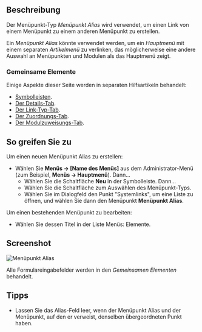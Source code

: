 <!-- Filename: Help4.x:Menu_Item:_Alias / Display title: Menüpunkt Alias -->

## Beschreibung

Der Menüpunkt-Typ *Menüpunkt Alias* wird verwendet, um einen Link von einem Menüpunkt zu einem anderen Menüpunkt zu erstellen.

Ein *Menüpunkt Alias* könnte verwendet werden, um ein *Hauptmenü* mit einem separaten *Artikelmenü* zu verlinken, das möglicherweise eine andere Auswahl an Menüpunkten und Modulen als das Hauptmenü zeigt.

### Gemeinsame Elemente

Einige Aspekte dieser Seite werden in separaten Hilfsartikeln behandelt:

* [Symbolleisten](jdocmanual?article=help/common-elements/toolbars).
* [Der Details-Tab](jdocmanual?article=help/menu-items-common/menu-item-details).
* [Der Link-Typ-Tab](jdocmanual?article=help/menu-items-common/menu-item-link-type).
* [Der Zuordnungs-Tab](jdocmanual?article=help/common-elements/edit-associations).
* [Der Modulzuweisungs-Tab](jdocmanual?article=help/menu-items-common/menu-item-module-assignment).

## So greifen Sie zu

Um einen neuen Menüpunkt Alias zu erstellen:

- Wählen Sie **Menüs → \[Name des Menüs\]** aus dem Administrator-Menü (zum Beispiel, **Menüs → Hauptmenü**). Dann...
  - Wählen Sie die Schaltfläche **Neu** in der Symbolleiste. Dann...
  - Wählen Sie die Schaltfläche zum Auswählen des Menüpunkt-Typs.
  - Wählen Sie im Dialogfeld den Punkt "Systemlinks", um eine Liste zu öffnen, und wählen Sie dann den Menüpunkt **Menüpunkt Alias**.

Um einen bestehenden Menüpunkt zu bearbeiten:

- Wählen Sie dessen Titel in der Liste Menüs: Elemente.

## Screenshot

![Menüpunkt Alias](../../../de/images/menu-items/system-links-menu-item-alias-details-tab.png)

Alle Formulareingabefelder werden in den *Gemeinsamen Elementen* behandelt.

## Tipps

- Lassen Sie das Alias-Feld leer, wenn der Menüpunkt Alias und der Menüpunkt, auf den er verweist, denselben übergeordneten Punkt haben.
